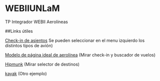 WEBIIUNLaM
==========

TP Integrador WEBII Aerolíneas

##Links útiles


[Check-in de asientos](http://www.seatguru.com/airlines/Qantas_Airways/Qantas_Airways_Boeing_717-200_V3.php)
Se pueden seleccionar en el menu izquierdo los distintos tipos de avión)
 
[Modelo de página ideal de aerolínea](http://www.f-i.com/fi/airlines/)
(Mirar check-in y buscador de vuelos)

[Hipmunk](http://www.hipmunk.com/)
(Mirar selector de destinos)

[kayak](http://www.kayak.es/flights)
(Otro ejemplo)
